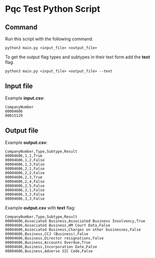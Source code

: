 # Pqc Test Python Script

## Command

Run this script with the following command.

```shell
python3 main.py <input_file> <output_file>
```

To get the output flag types and subtypes in their text form add the **text** flag.

```shell
python3 main.py <input_file> <output_file> --text
```

## Input file

Example **input.csv**:

```csv
CompanyNumber
00004606
00015129
```

## Output file

Example **output.csv**:

```csv
CompanyNumber,Type,Subtype,Result
00004606,1,1,True
00004606,1,2,False
00004606,1,3,False
00004606,2,1,False
00004606,2,2,False
00004606,2,3,True
00004606,2,4,False
00004606,2,5,False
00004606,3,1,False
00004606,3,2,False
00004606,3,3,False
```

Example **output.csv** with **text** flag:

```csv
CompanyNumber,Type,Subtype,Result
00004606,Associated Business,Associated Business Insolvency,True
00004606,Associated Business,HM Court Data,False
00004606,Associated Business,Charges on other businesses,False
00004606,Business,CCJ (Business),False
00004606,Business,Director resignations,False
00004606,Business,Accounts Overdue,True
00004606,Business,Incorporation Date,False
00004606,Business,Adverse SIC Code,False
```
